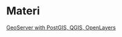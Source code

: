 # Materi

[GeoServer with PostGIS, QGIS, OpenLayers](https://gitlab.com/marchgis/march-ed/2022/series/geoserver-with-postgis-qgis-openlayers)

